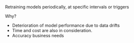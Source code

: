 
Retraining models periodically, at specific intervals or triggers

Why?

- Deterioration of model performance due to data drifts
- Time and cost are also in consideration.
- Accuracy business needs

